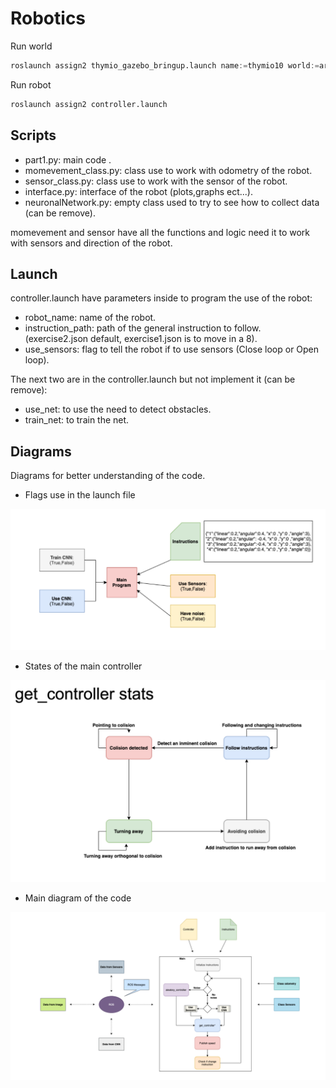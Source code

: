 # Robotics

Run world

```python
roslaunch assign2 thymio_gazebo_bringup.launch name:=thymio10 world:=arena
```

Run robot

```python
roslaunch assign2 controller.launch 
```

## Scripts

* part1.py: main code .
* momevement_class.py: class use to work with odometry of the robot.
* sensor_class.py: class use to work with the sensor of the robot.
* interface.py: interface of the robot (plots,graphs ect...).
* neuronalNetwork.py: empty class used to try to see how to collect data (can be remove).

momevement and sensor have all the functions and logic need it to work with sensors and direction of the robot.

## Launch 

controller.launch have parameters inside to program the use of the robot:
* robot_name: name of the robot.
* instruction_path: path of the general instruction to follow. (exercise2.json default, exercise1.json is to move in a 8).
* use_sensors: flag to tell the robot if to use sensors (Close loop or Open loop).

The next two are in the controller.launch but not implement it (can be remove):
* use_net: to use the need to detect obstacles. 
* train_net: to train the net.

## Diagrams

Diagrams for better understanding of the code.

 * Flags use in the launch file

![Graph](https://github.com/ipmach/Robotics/blob/master/img/Flags.png)

 * States of the main controller

![Graph](https://github.com/ipmach/Robotics/blob/master/img/States_robot.png)

* Main diagram of the code

![Graph](https://github.com/ipmach/Robotics/blob/master/img/initial_diagram.png)
